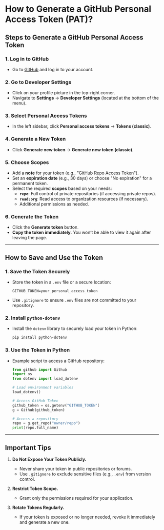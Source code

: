 # How to Generate a GitHub Personal Access Token (PAT)?

## **Steps to Generate a GitHub Personal Access Token**

### 1. **Log in to GitHub**
   - Go to [GitHub](https://github.com) and log in to your account.

### 2. **Go to Developer Settings**
   - Click on your profile picture in the top-right corner.
   - Navigate to **Settings** → **Developer Settings** (located at the bottom of the menu).

### 3. **Select Personal Access Tokens**
   - In the left sidebar, click **Personal access tokens** → **Tokens (classic)**.

### 4. **Generate a New Token**
   - Click **Generate new token** → **Generate new token (classic)**.

### 5. **Choose Scopes**
   - Add a **note** for your token (e.g., "GitHub Repo Access Token").
   - Set an **expiration date** (e.g., 30 days) or choose "No expiration" for a permanent token.
   - Select the required **scopes** based on your needs:
     - **`repo`**: Full control of private repositories (if accessing private repos).
     - **`read:org`**: Read access to organization resources (if necessary).
     - Additional permissions as needed.

### 6. **Generate the Token**
   - Click the **Generate token** button.
   - **Copy the token immediately.** You won’t be able to view it again after leaving the page.

---

## **How to Save and Use the Token**

### 1. **Save the Token Securely**
   - Store the token in a `.env` file or a secure location:
     ```plaintext
     GITHUB_TOKEN=your_personal_access_token
     ```
   - Use `.gitignore` to ensure `.env` files are not committed to your repository.

### 2. **Install `python-dotenv`**
   - Install the `dotenv` library to securely load your token in Python:
     ```bash
     pip install python-dotenv
     ```

### 3. **Use the Token in Python**
   - Example script to access a GitHub repository:
     ```python
     from github import Github
     import os
     from dotenv import load_dotenv

     # Load environment variables
     load_dotenv()

     # Access GitHub Token
     github_token = os.getenv("GITHUB_TOKEN")
     g = Github(github_token)

     # Access a repository
     repo = g.get_repo("owner/repo")
     print(repo.full_name)
     ```

---

## **Important Tips**
1. **Do Not Expose Your Token Publicly.**
   - Never share your token in public repositories or forums.
   - Use `.gitignore` to exclude sensitive files (e.g., `.env`) from version control.

2. **Restrict Token Scope.**
   - Grant only the permissions required for your application.

3. **Rotate Tokens Regularly.**
   - If your token is exposed or no longer needed, revoke it immediately and generate a new one.
